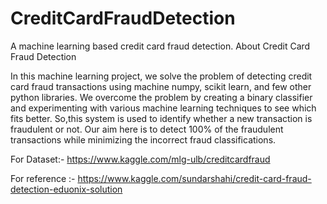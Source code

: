 # CreditCardFraudDetection
A machine learning based credit card fraud detection.
About Credit Card Fraud Detection

In this machine learning project, we solve the problem of detecting credit card fraud transactions using machine numpy, scikit learn, and few other python libraries. We overcome the problem by creating a binary classifier and experimenting with various machine learning techniques to see which fits better.
So,this system is used to identify whether a new transaction is fraudulent or not. Our aim here is to detect 100% of the fraudulent transactions while minimizing the incorrect fraud classifications.


For Dataset:-
https://www.kaggle.com/mlg-ulb/creditcardfraud



For reference :-
https://www.kaggle.com/sundarshahi/credit-card-fraud-detection-eduonix-solution
